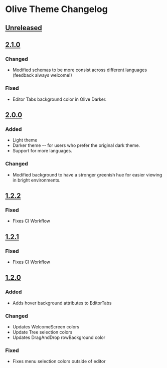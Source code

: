 # Olive Theme Changelog

## [Unreleased]

## [2.1.0]

### Changed

- Modified schemas to be more consist across different languages (feedback always welcome!)

### Fixed

- Editor Tabs background color in Olive Darker.

## [2.0.0]

### Added

- Light theme
- Darker theme -- for users who prefer the original dark theme.
- Support for more languages.

### Changed

- Modified background to have a stronger greenish hue for easier viewing in bright environments.

## [1.2.2]

### Fixed

- Fixes CI Workflow

## [1.2.1]

### Fixed

- Fixes CI Workflow

## [1.2.0]

### Added

- Adds hover background attributes to EditorTabs

### Changed

- Updates WelcomeScreen colors
- Update Tree selection colors
- Updates DragAndDrop rowBackground color

### Fixed

- Fixes menu selection colors outside of editor

[Unreleased]: https://github.com/joshmcrose/intellij-olive-theme/compare/v2.1.0...HEAD
[2.1.0]: https://github.com/joshmcrose/intellij-olive-theme/compare/v2.0.0...v2.1.0
[2.0.0]: https://github.com/joshmcrose/intellij-olive-theme/compare/v1.2.2...v2.0.0
[1.2.2]: https://github.com/joshmcrose/intellij-olive-theme/compare/v1.2.1...v1.2.2
[1.2.1]: https://github.com/joshmcrose/intellij-olive-theme/compare/v1.2.0...v1.2.1
[1.2.0]: https://github.com/joshmcrose/intellij-olive-theme/commits/v1.2.0
